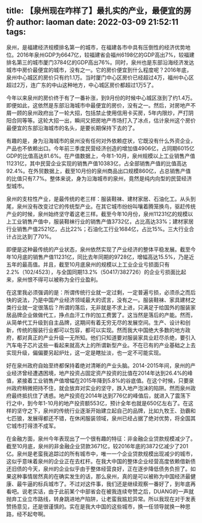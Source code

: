 title: 【泉州现在咋样了】最扎实的产业，最便宜的房价
author: laoman
date: 2022-03-09 21:52:11
tags:
---
泉州，是福建经济规模排名第一的城市，在福建各市中具有压倒性的经济优势地位。2016年泉州GDP为6647亿，较福建省会福州6198亿的GDP高出7%，较福建排名第三的城市厦门3784亿的GDP高出76%。同时，泉州也是东部沿海经济发达城市中房价最便宜的城市，没有之一。它的房价便宜到什么程度呢？2016年底，泉州中心城区的房价只有约1.1万。当时厦门中心区房价已经超过4万，福州中心区超过2万，连广东的中山这种地方，中心城区房价都超过1万5了。



今年以来泉州的房价终于有了一番补涨，到9月份的时候中心城区涨到了约1.4万。即便如此，这依然是东部沿海城市中最便宜的房价，没有之一。然后，对房地产不屑一顾的泉州政府出了一轮大招，包括禁止使用信用卡买房，5年内限炒，严打阴阳合同等等。这轮大招一出，瞬间又把房地产市场打入了冰点，估计泉州这个房价最便宜的东部沿海城市的名头，是要长期保持下去的了。



有趣的是，身为沿海城市的泉州没有任何对外依赖症状，它既没有什么外资企业，产品也不依赖出口。今年前三季度民营经济创造的增加值4906亿，占同期6015亿GDP的比值高达81.6%。在产值数据上，今年1-10月，泉州规模以上工业销售产值11231亿，其中民营企业实现的销售产值10383亿，占全部销售产值的比值高达92.4%。在外贸数据上，截至10月份的泉州商品出口规模860亿，占总销售产值的比值只有7.7%。整体来说，身为沿海城市的泉州，竟然是纯内向型的民营经济型城市。







泉州的支柱性产业，是最传统的老三样：服装鞋袜、建材家居、石油化工。从头到尾，泉州没有改变过它的传统型产业。在其它城市纷纷叫嚷着腾笼换鸟，驱赶传统产业的时候，泉州始终坚守着这老三样。截至今年10月份，泉州11231亿的规模以上工业销售产值中，服装鞋袜行业的销售产值3732亿，占比高达33%；建材家居行业销售产值2521亿，占比22%；石油化工行业1684亿，占比15%。三大行业合计占比达到了70%。



即便是这种最传统的产业状态，泉州依然实现了产业经济的整体平稳发展。截至今年10月底的销售产值11231亿，同比去年同期的9728亿，增幅高达15.5%，乃是近五年的最高值。并且，截至10月底泉州的规模以上工业企业亏损面只有2.2%（102/4523），与全国同期13.2%（50417/382726）的企业亏损面比起来，泉州恨不得可以被称为全行业盈利。



在这里我必须强调的是：所谓传统行业就一定过剩，一定普遍亏损，必须杀之而后快的说法，乃是中国产业经济领域最大的谎言，没有之一。服装鞋袜、家具建材之类行业就一定很落后？所谓的落后，无非就是不求上进，只满足于给国外的服装家居品牌企业做做代工，挣点血汗工作的加工费罢了。这当然是落后的产能。然而，从简单代工升级到自主品牌，这期间有着无穷无尽的发展空间。生产、设计和创新，传统的服装行业都可以包容，都可以实现。然而我大中国绝大多数的地方政府，都对真正的产业升级一无所知。他们只知道要对服装家具业赶尽杀绝，要引入汽车电子芯片这些一看起来就高大上的所谓新型产业。不在已有的产业基础之上去实现升级，偏偏要另起炉灶，这一定是瞎扯淡，也一定不可能实现。



好在泉州政府自始至终都保持着绝对清晰的产业头脑。2014-2015年间，泉州的产业经济曾经遭遇困境，地产投资占固定资产投资的比值在2014年达到26.4%的峰值，紧接着工业销售产值增幅在2015年降到5.8%的谷底值。在这个时候，只要泉州政府稍微把持不住，就会放弃对实业的坚守，跌入地产泡沫的陷阱。然而泉州政府最终抵抗住了诱惑。地产投资在2014年达到776亿的峰值后，就进入了震荡下行之中，到今年1-10月的地产投资额553亿，预计全年也就是650亿左右了。在这样的坚守之下，泉州的传统行业逐渐开始建立起自己的品牌，比如九牧王、劲霸和七匹狼，发展得都还不错，在休闲服装领域，泉州已经占据了绝对优势，将全国其它城市打得溃不成军。



在金融方面，泉州今年表现出了一个很有趣的特征：非金融企业贷款规模减少了。截至10月底，泉州的非金融企业贷款3671亿，较2016年底的3872亿减少了201亿。泉州是老蛮我追踪过的所有城市中，唯一一个企业贷款规模出现减少的城市，这似乎意味着泉州的企业正在去杠杆。在我大中国的整体企业经营高度依赖借新债还旧债的今天，泉州的企业似乎由于整体经营良好，正在逐步降低债务负担了。如果这种事情居然真的在确实发生的话，那么泉州，真的是可以被称为中国经济最健康、最牛逼的标兵城市了。不过对这件事，我们还是继续观察一番好了，到年底再看吧。说老实话，由于此前某个中部省会在被我连续夸赞之后，DUANG的一声就抛弃工业立市路线，转身跳进地产陷阱，让老蛮我尴尬异常。所以我现在对于发表赞扬意见，还是很谨慎的。实在是我大中国的这些城市，换一任领导就换一种思路，经不起夸啊。
